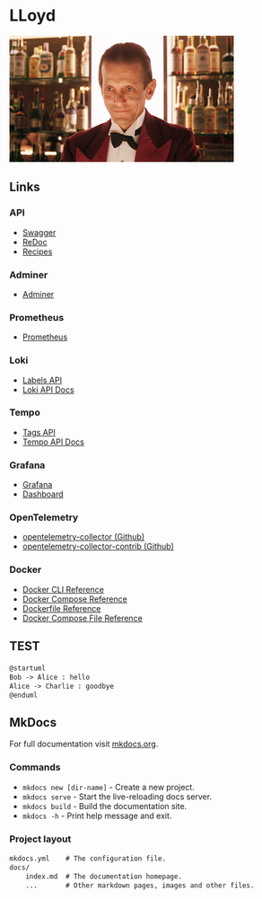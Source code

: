 
# LLoyd

![Lloyd the Bartender](images/lloyd-the-bartender.png)

## Links

### API

* [Swagger](http://localhost:8000/docs)
* [ReDoc](http://localhost:8000/redoc)
* [Recipes](http://localhost:8000/recipes)

### Adminer

* [Adminer](http://localhost:8080/?pgsql=postgres&username=postgres&db=lloyd&ns=public)

### Prometheus

* [Prometheus](http://localhost:9090)

### Loki

* [Labels API](http://localhost:3100/loki/api/v1/labels)
* [Loki API Docs](https://grafana.com/docs/loki/latest/reference/loki-http-api/)


### Tempo

* [Tags API](http://localhost:3200/api/search/tags)
* [Tempo API Docs](https://grafana.com/docs/tempo/latest/api_docs/)

### Grafana

* [Grafana](http://localhost:3000/?orgId=1&from=now-6h&to=now&timezone=browser)
* [Dashboard](http://localhost:3000/d/fastapi-observability/fastapi-observability?orgId=1&from=now-5m&to=now&timezone=browser&var-app_name=&var-log_keyword=&refresh=5s)


### OpenTelemetry

* [opentelemetry-collector (Github)](https://github.com/open-telemetry/opentelemetry-collector)
* [opentelemetry-collector-contrib (Github)](https://github.com/open-telemetry/opentelemetry-collector-contrib)


### Docker

* [Docker CLI Reference](https://docs.docker.com/reference/cli/docker/)
* [Docker Compose Reference](https://docs.docker.com/compose/)
* [Dockerfile Reference](https://docs.docker.com/reference/dockerfile/)
* [Docker Compose File Reference](https://docs.docker.com/reference/compose-file/)


## TEST

```puml
@startuml
Bob -> Alice : hello
Alice -> Charlie : goodbye
@enduml
```

## MkDocs

For full documentation visit [mkdocs.org](https://www.mkdocs.org).

### Commands

* `mkdocs new [dir-name]` - Create a new project.
* `mkdocs serve` - Start the live-reloading docs server.
* `mkdocs build` - Build the documentation site.
* `mkdocs -h` - Print help message and exit.

### Project layout

    mkdocs.yml    # The configuration file.
    docs/
        index.md  # The documentation homepage.
        ...       # Other markdown pages, images and other files.
